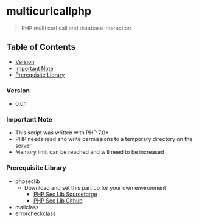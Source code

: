 # multicurlcallphp
> PHP multi curl call and database interaction

## Table of Contents
* [Version](#version)
* [Important Note](#important-note)
* [Prerequisite Library](#prerequisite-library)

### Version
* 0.0.1

### **Important Note**
* This script was written with PHP 7.0+
* PHP needs read and write permissions to a temporary directory on the server
* Memory limit can be reached and will need to be increased

### Prerequisite Library
* phpseclib
  * Download and set this part up for your own environment
    * [PHP Sec Lib Sourceforge](http://phpseclib.sourceforge.net/)
    * [PHP Sec Lib Github](https://github.com/phpseclib/phpseclib)
* mailclass
* errorcheckclass
